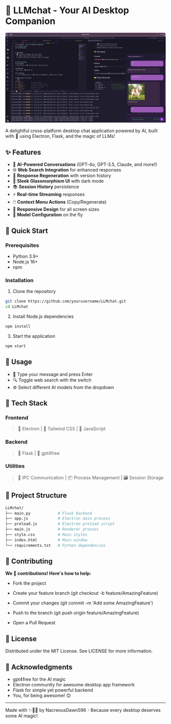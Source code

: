 # 🎀 LLMchat - Your AI Desktop Companion

![App Screenshot](./assets/screenshot.png)

A delightful cross-platform desktop chat application powered by AI, built with 💖 using Electron, Flask, and the magic of LLMs!

## ✨ Features

- 🧠 **AI-Powered Conversations** (GPT-4o, GPT-3.5, Claude, and more!)
- 🌐 **Web Search Integration** for enhanced responses
- 🔄 **Response Regeneration** with version history
- 🎨 **Sleek Glassmorphism UI** with dark mode
- 📚 **Session History** persistence
- ⚡ **Real-time Streaming** responses
- 🖱️ **Context Menu Actions** (Copy/Regenerate)
- 📱 **Responsive Design** for all screen sizes
- 🔧 **Model Configuration** on the fly

## 🚀 Quick Start

### Prerequisites
- Python 3.9+
- Node.js 16+
- npm

### Installation
1. Clone the repository
```bash
git clone https://github.com/yourusername/LLMchat.git
cd LLMchat
```

2. Install Node.js dependencies
```bash
npm install
```

3. Start the application
```bash
npm start
```

## 🌈 Usage
- 💬 Type your message and press Enter
- 🔍 Toggle web search with the switch
- ⚙️ Select different AI models from the dropdown


## 🧩 Tech Stack
### Frontend
> 🎀 Electron | 🎨 Tailwind CSS | 💫 JavaScript

### Backend
> 🐍 Flask | 🧠 gpt4free

### Utilities
> 🔌 IPC Communication | 📦 Process Management | 🗃️ Session Storage

## 📂 Project Structure
```bash
LLMchat/
├── main.py            # Flask backend
├── app.js             # Electron main process
├── preload.js         # Electron preload script
├── main.js            # Renderer process
├── style.css          # Main styles
├── index.html         # Main window
└── requirements.txt   # Python dependencies
```

## 🤝 Contributing
**We 💖 contributions! Here's how to help:**
-    Fork the project

-    Create your feature branch (git checkout -b feature/AmazingFeature)

-    Commit your changes (git commit -m 'Add some AmazingFeature')

-    Push to the branch (git push origin feature/AmazingFeature)

-    Open a Pull Request

## 📜 License
Distributed under the MIT License. See LICENSE for more information.

## 🌟 Acknowledgments
- gpt4free for the AI magic
- Electron community for awesome desktop app framework
- Flask for simple yet powerful backend
- You, for being awesome! 😊

<hr>
Made with ✨🦄🔮 by NacreousDawn596 - Because every desktop deserves some AI magic!